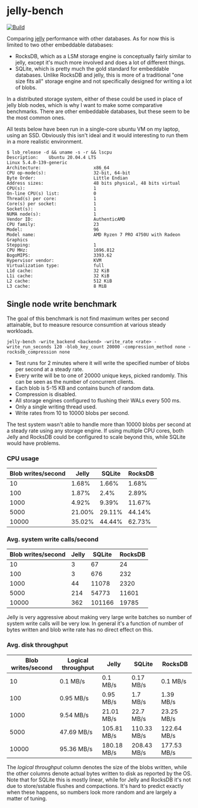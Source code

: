 # jelly-bench
[![Build](https://github.com/demogorgon1/jelly-bench/actions/workflows/cmake.yml/badge.svg)](https://github.com/demogorgon1/jelly-bench/actions/workflows/cmake.yml)

Comparing [jelly](https://github.com/demogorgon1/jelly) performance with other databases. As for now this is limited to two other embeddable databases: 

* RocksDB, which as a LSM storage engine is conceptually fairly similar to jelly, except it's much more involved and does a lot of different things. 
* SQLite, which is pretty much the gold standard for embeddable databases. Unlike RocksDB and jelly, this is more of a traditional "one size fits all" storage engine and not specifically designed for writing a lot of blobs.

In a distributed storage system, either of these could be used in place of jelly blob nodes, which is why I want to make some comparative benchmarks. There are other embeddable databases, but these seem to be the most common ones.

All tests below have been run in a single-core ubuntu VM on my laptop, using an SSD. Obviously this isn't ideal and it would interesting to run them in a more realistic environment.

```
$ lsb_release -d && uname -s -r && lscpu
Description:    Ubuntu 20.04.4 LTS
Linux 5.4.0-139-generic
Architecture:                    x86_64
CPU op-mode(s):                  32-bit, 64-bit
Byte Order:                      Little Endian
Address sizes:                   48 bits physical, 48 bits virtual
CPU(s):                          1
On-line CPU(s) list:             0
Thread(s) per core:              1
Core(s) per socket:              1
Socket(s):                       1
NUMA node(s):                    1
Vendor ID:                       AuthenticAMD
CPU family:                      23
Model:                           96
Model name:                      AMD Ryzen 7 PRO 4750U with Radeon Graphics
Stepping:                        1
CPU MHz:                         1696.812
BogoMIPS:                        3393.62
Hypervisor vendor:               KVM
Virtualization type:             full
L1d cache:                       32 KiB
L1i cache:                       32 KiB
L2 cache:                        512 KiB
L3 cache:                        8 MiB
```

## Single node write benchmark
The goal of this benchmark is not find maximum writes per second attainable, but to measure resource consumtion at various steady workloads.

```
jelly-bench -write_backend <backend> -write_rate <rate> -write_run_seconds 120 -blob_key_count 20000 -compression_method none -rocksdb_compression none 
```

* Test runs for 2 minutes where it will write the specified number of blobs per second at a steady rate. 
* Every write will be to one of 20000 unique keys, picked randomly. This can be seen as the number of concurrent clients.
* Each blob is 5-15 KB and contains bunch of random data.
* Compression is disabled.
* All storage engines configured to flushing their WALs every 500 ms.
* Only a single writing thread used.
* Write rates from 10 to 10000 blobs per second.

The test system wasn't able to handle more than 10000 blobs per second at a steady rate using any storage engine. If using multiple CPU cores, both Jelly and RocksDB could be configured to scale beyond this, while SQLite would have problems.

### CPU usage
Blob writes/second|Jelly|SQLite|RocksDB
-|-|-|-
10|1.68%|1.66%|1.68%
100|1.87%|2.4%|2.89%
1000|4.92%|9.39%|11.67%
5000|21.00%|29.11%|44.14%
10000|35.02%|44.44%|62.73%

### Avg. system write calls/second
Blob writes/second|Jelly|SQLite|RocksDB
-|-|-|-
10|3|67|24
100|3|676|232
1000|44|11078|2320
5000|214|54773|11601
10000|362|101166|19785

Jelly is very aggressive about making very large write batches so number of system write calls will be very low. In general it's a function of number of bytes written and blob write rate has no direct effect on this. 

### Avg. disk throughput
Blob writes/second|Logical throughput|Jelly|SQLite|RocksDB
-|-|-|-|-
10|0.1 MB/s|0.1 MB/s|0.17 MB/s|0.1 MB/s
100|0.95 MB/s|0.95 MB/s|1.7 MB/s|1.39 MB/s
1000|9.54 MB/s|21.01 MB/s|22.7 MB/s|23.25 MB/s
5000|47.69 MB/s|105.81 MB/s|110.33 MB/s|122.64 MB/s
10000|95.36 MB/s|180.18 MB/s|208.43 MB/s|177.53 MB/s

The _logical throughput_ column denotes the size of the blobs written, while the other columns denote actual bytes written to disk as reported by the OS.
Note that for SQLite this is mostly linear, while for Jelly and RocksDB it's not due to store/sstable flushes and compactions. It's hard to predict exactly when these happens, so numbers look more random and are largely a matter of tuning.


